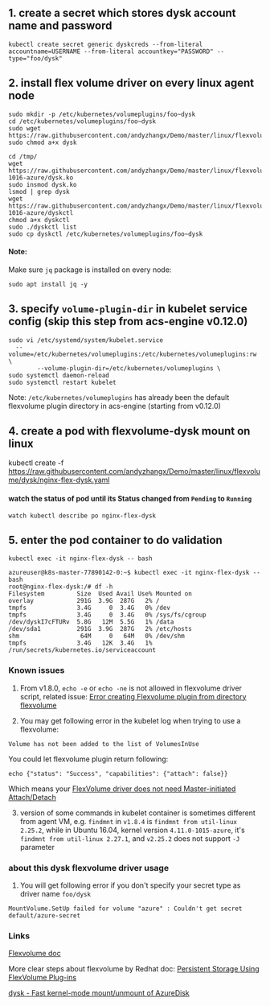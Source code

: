 ## 1. create a secret which stores dysk account name and password
```
kubectl create secret generic dyskcreds --from-literal accountname=USERNAME --from-literal accountkey="PASSWORD" --type="foo/dysk"
```

## 2. install flex volume driver on every linux agent node
```
sudo mkdir -p /etc/kubernetes/volumeplugins/foo~dysk
cd /etc/kubernetes/volumeplugins/foo~dysk
sudo wget https://raw.githubusercontent.com/andyzhangx/Demo/master/linux/flexvolume/dysk/dysk
sudo chmod a+x dysk

cd /tmp/
wget https://raw.githubusercontent.com/andyzhangx/Demo/master/linux/flexvolume/dysk/4.11.0-1016-azure/dysk.ko
sudo insmod dysk.ko
lsmod | grep dysk
wget https://raw.githubusercontent.com/andyzhangx/Demo/master/linux/flexvolume/dysk/4.11.0-1016-azure/dyskctl
chmod a+x dyskctl
sudo ./dyskctl list
sudo cp dyskctl /etc/kubernetes/volumeplugins/foo~dysk
```
#### Note:
Make sure `jq` package is installed on every node: 
```
sudo apt install jq -y
```

## 3. specify `volume-plugin-dir` in kubelet service config (skip this step from acs-engine v0.12.0)
```
sudo vi /etc/systemd/system/kubelet.service
  --volume=/etc/kubernetes/volumeplugins:/etc/kubernetes/volumeplugins:rw \
        --volume-plugin-dir=/etc/kubernetes/volumeplugins \
sudo systemctl daemon-reload
sudo systemctl restart kubelet
```
Note:
`/etc/kubernetes/volumeplugins` has already been the default flexvolume plugin directory in acs-engine (starting from v0.12.0)

## 4. create a pod with flexvolume-dysk mount on linux
kubectl create -f https://raw.githubusercontent.com/andyzhangx/Demo/master/linux/flexvolume/dysk/nginx-flex-dysk.yaml

#### watch the status of pod until its Status changed from `Pending` to `Running`
```watch kubectl describe po nginx-flex-dysk```

## 5. enter the pod container to do validation
```kubectl exec -it nginx-flex-dysk -- bash```

```
azureuser@k8s-master-77890142-0:~$ kubectl exec -it nginx-flex-dysk -- bash
root@nginx-flex-dysk:/# df -h
Filesystem         Size  Used Avail Use% Mounted on
overlay            291G  3.9G  287G   2% /
tmpfs              3.4G     0  3.4G   0% /dev
tmpfs              3.4G     0  3.4G   0% /sys/fs/cgroup
/dev/dyskI7cFTURv  5.8G   12M  5.5G   1% /data
/dev/sda1          291G  3.9G  287G   2% /etc/hosts
shm                 64M     0   64M   0% /dev/shm
tmpfs              3.4G   12K  3.4G   1% /run/secrets/kubernetes.io/serviceaccount
```

### Known issues
1. From v1.8.0, `echo -e` or `echo -ne` is not allowed in flexvolume driver script, related issue: [Error creating Flexvolume plugin from directory flexvolume](https://github.com/kubernetes/kubernetes/issues/54494)

2. You may get following error in the kubelet log when trying to use a flexvolume:
```
Volume has not been added to the list of VolumesInUse
```
You could let flexvolume plugin return following:
```
echo {"status": "Success", "capabilities": {"attach": false}}
```
Which means your [FlexVolume driver does not need Master-initiated Attach/Detach](https://docs.openshift.org/latest/install_config/persistent_storage/persistent_storage_flex_volume.html#flex-volume-drivers-without-master-initiated-attach-detach)

3. version of some commands in kubelet container is sometimes different from agent VM, e.g.
`findmnt` in `v1.8.4` is `findmnt from util-linux 2.25.2`, while in Ubuntu 16.04, kernel version `4.11.0-1015-azure`, it's `findmnt from util-linux 2.27.1`, and `v2.25.2` does not support `-J` parameter

### about this dysk flexvolume driver usage
1. You will get following error if you don't specify your secret type as driver name `foo/dysk`
```
MountVolume.SetUp failed for volume "azure" : Couldn't get secret default/azure-secret
```


### Links
[Flexvolume doc](https://github.com/kubernetes/community/blob/master/contributors/devel/flexvolume.md)

More clear steps about flexvolume by Redhat doc: [Persistent Storage Using FlexVolume Plug-ins](https://docs.openshift.org/latest/install_config/persistent_storage/persistent_storage_flex_volume.html)

[dysk - Fast kernel-mode mount/unmount of AzureDisk](https://github.com/khenidak/dysk)
